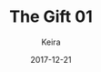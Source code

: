 ---
title: 'The Gift 01'
alt: 'Mysteries of the Arcana'
date: '2017-12-21'
author: 'Keira'
artist: 'Keira'
chapter: 'None'
filler: false
---
